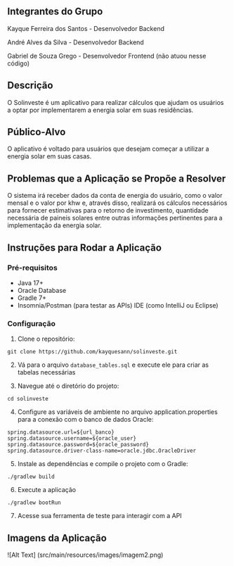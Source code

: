 


## Integrantes do Grupo

Kayque Ferreira dos Santos - Desenvolvedor Backend

André Alves da Silva - Desenvolvedor Backend

Gabriel de Souza Grego - Desenvolvedor Frontend (não atuou nesse código)

## Descrição

O Solinveste é um aplicativo para realizar cálculos que ajudam os usuários a optar por
implementarem a energia solar em suas residências.

## Público-Alvo

O aplicativo é voltado para usuários que desejam começar a utilizar a energia solar em suas casas.

## Problemas que a Aplicação se Propõe a Resolver

O sistema irá receber dados da conta de energia do usuário, como o valor mensal e o valor por khw e,
através disso, realizará os cálculos necessários para fornecer estimativas para o retorno de investimento, quantidade
necessária de paineis solares entre outras informações pertinentes para a implementação da energia solar.

## Instruções para Rodar a Aplicação

### Pré-requisitos

- Java 17+
- Oracle Database
- Gradle 7+
- Insomnia/Postman (para testar as APIs)
  IDE (como IntelliJ ou Eclipse)

### Configuração

1. Clone o repositório:

```
git clone https://github.com/kayquesann/solinveste.git
```

2. Vá para o arquivo `database_tables.sql` e execute ele para criar as tabelas necessárias


3. Navegue até o diretório do projeto:

```
cd solinveste
```

4. Configure as variáveis de ambiente no arquivo application.properties para a conexão com o banco de dados Oracle:

```
spring.datasource.url=${url_banco}
spring.datasource.username=${oracle_user}
spring.datasource.password=${oracle_password}
spring.datasource.driver-class-name=oracle.jdbc.OracleDriver
```

5. Instale as dependências e compile o projeto com o Gradle:

```
./gradlew build
```

6. Execute a aplicação

```
./gradlew bootRun
```

7. Acesse sua ferramenta de teste para interagir com a API

## Imagens da Aplicação

![Alt Text] (src/main/resources/images/imagem2.png)

